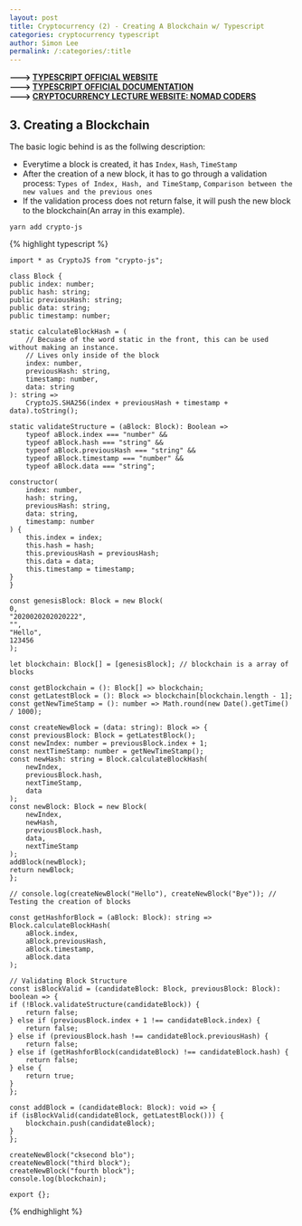 ```yaml
---
layout: post
title: Cryptocurrency (2) - Creating A Blockchain w/ Typescript
categories: cryptocurrency typescript
author: Simon Lee
permalink: /:categories/:title
---
```


<strong>---> [TYPESCRIPT OFFICIAL WEBSITE][typescript-offcial]</strong>  
<strong>---> [TYPESCRIPT OFFICIAL DOCUMENTATION][typescript-document]</strong>  
<strong>---> [CRYPTOCURRENCY LECTURE WEBSITE: NOMAD CODERS][instructor]</strong>

## 3. Creating a Blockchain

The basic logic behind is as the follwing description:

- Everytime a block is created, it has `Index`, `Hash`, `TimeStamp`
- After the creation of a new block, it has to go through a validation process: `Types of Index, Hash, and TimeStamp`, `Comparison between the new values and the previous ones`
- If the validation process does not return false, it will push the new block to the blockchain(An array in this example).

`yarn add crypto-js`

{% highlight typescript %}

    import * as CryptoJS from "crypto-js";

    class Block {
    public index: number;
    public hash: string;
    public previousHash: string;
    public data: string;
    public timestamp: number;

    static calculateBlockHash = (
        // Becuase of the word static in the front, this can be used without making an instance.
        // Lives only inside of the block
        index: number,
        previousHash: string,
        timestamp: number,
        data: string
    ): string =>
        CryptoJS.SHA256(index + previousHash + timestamp + data).toString();

    static validateStructure = (aBlock: Block): Boolean =>
        typeof aBlock.index === "number" &&
        typeof aBlock.hash === "string" &&
        typeof aBlock.previousHash === "string" &&
        typeof aBlock.timestamp === "number" &&
        typeof aBlock.data === "string";

    constructor(
        index: number,
        hash: string,
        previousHash: string,
        data: string,
        timestamp: number
    ) {
        this.index = index;
        this.hash = hash;
        this.previousHash = previousHash;
        this.data = data;
        this.timestamp = timestamp;
    }
    }

    const genesisBlock: Block = new Block(
    0,
    "2020020202020222",
    "",
    "Hello",
    123456
    );

    let blockchain: Block[] = [genesisBlock]; // blockchain is a array of blocks

    const getBlockchain = (): Block[] => blockchain;
    const getLatestBlock = (): Block => blockchain[blockchain.length - 1];
    const getNewTimeStamp = (): number => Math.round(new Date().getTime() / 1000);

    const createNewBlock = (data: string): Block => {
    const previousBlock: Block = getLatestBlock();
    const newIndex: number = previousBlock.index + 1;
    const nextTimeStamp: number = getNewTimeStamp();
    const newHash: string = Block.calculateBlockHash(
        newIndex,
        previousBlock.hash,
        nextTimeStamp,
        data
    );
    const newBlock: Block = new Block(
        newIndex,
        newHash,
        previousBlock.hash,
        data,
        nextTimeStamp
    );
    addBlock(newBlock);
    return newBlock;
    };

    // console.log(createNewBlock("Hello"), createNewBlock("Bye")); // Testing the creation of blocks

    const getHashforBlock = (aBlock: Block): string =>
    Block.calculateBlockHash(
        aBlock.index,
        aBlock.previousHash,
        aBlock.timestamp,
        aBlock.data
    );

    // Validating Block Structure
    const isBlockValid = (candidateBlock: Block, previousBlock: Block): boolean => {
    if (!Block.validateStructure(candidateBlock)) {
        return false;
    } else if (previousBlock.index + 1 !== candidateBlock.index) {
        return false;
    } else if (previousBlock.hash !== candidateBlock.previousHash) {
        return false;
    } else if (getHashforBlock(candidateBlock) !== candidateBlock.hash) {
        return false;
    } else {
        return true;
    }
    };

    const addBlock = (candidateBlock: Block): void => {
    if (isBlockValid(candidateBlock, getLatestBlock())) {
        blockchain.push(candidateBlock);
    }
    };

    createNewBlock("cksecond blo");
    createNewBlock("third block");
    createNewBlock("fourth block");
    console.log(blockchain);

    export {};

{% endhighlight %}

<br>
<br>
<br>

[typescript-offcial]: https://www.typescriptlang.org/
[typescript-document]: https://www.typescriptlang.org/docs/
[instructor]: https://nomadcoders.co/
[ts-playground]: https://www.typescriptlang.org/play
